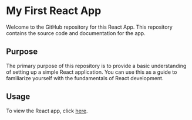# My First React App

Welcome to the GitHub repository for this React App. This repository contains the source code and documentation for the app.

## Purpose

The primary purpose of this repository is to provide a basic understanding of setting up a simple React application. You can use this as a guide to familiarize yourself with the fundamentals of React development.

## Usage

To view the React app, click [here](https://tqt4zp.csb.app/).
